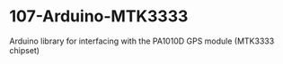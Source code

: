 # 107-Arduino-MTK3333
Arduino library for interfacing with the PA1010D GPS module (MTK3333 chipset)
